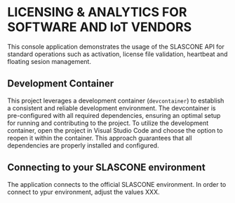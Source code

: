 # LICENSING & ANALYTICS FOR SOFTWARE AND IoT VENDORS

This console application demonstrates the usage of the SLASCONE API for standard operations such as activation, license file validation, heartbeat and floating sesion management.

## Development Container

This project leverages a development container (`devcontainer`) to establish a consistent and reliable development environment. The devcontainer is pre-configured with all required dependencies, ensuring an optimal setup for running and contributing to the project. To utilize the development container, open the project in Visual Studio Code and choose the option to reopen it within the container. This approach guarantees that all dependencies are properly installed and configured.

## Connecting to your SLASCONE environment

The application connects to the official SLASCONE environment. In order to connect to ypur environment, adjust the values XXX.


